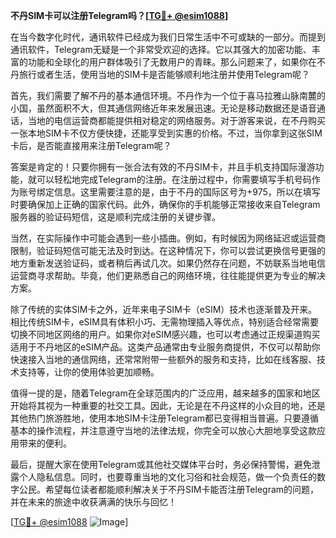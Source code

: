 **不丹SIM卡可以注册Telegram吗？[[TG💪+ @esim1088](https://t.me/s/esim1088)]**

在当今数字化时代，通讯软件已经成为我们日常生活中不可或缺的一部分。而提到通讯软件，Telegram无疑是一个非常受欢迎的选择。它以其强大的加密功能、丰富的功能和全球化的用户群体吸引了无数用户的青睐。那么问题来了，如果你在不丹旅行或者生活，使用当地的SIM卡是否能够顺利地注册并使用Telegram呢？

首先，我们需要了解不丹的基本通信环境。不丹作为一个位于喜马拉雅山脉南麓的小国，虽然面积不大，但其通信网络近年来发展迅速。无论是移动数据还是语音通话，当地的电信运营商都能提供相对稳定的网络服务。对于游客来说，在不丹购买一张本地SIM卡不仅方便快捷，还能享受到实惠的价格。不过，当你拿到这张SIM卡后，是否能直接用来注册Telegram呢？

答案是肯定的！只要你拥有一张合法有效的不丹SIM卡，并且手机支持国际漫游功能，就可以轻松地完成Telegram的注册。在注册过程中，你需要填写手机号码作为账号绑定信息。这里需要注意的是，由于不丹的国际区号为+975，所以在填写时要确保加上正确的国家代码。此外，确保你的手机能够正常接收来自Telegram服务器的验证码短信，这是顺利完成注册的关键步骤。

当然，在实际操作中可能会遇到一些小插曲。例如，有时候因为网络延迟或运营商限制，验证码短信可能无法及时到达。在这种情况下，你可以尝试更换信号更强的地方重新发送验证码，或者稍后再试几次。如果仍然存在问题，不妨联系当地电信运营商寻求帮助。毕竟，他们更熟悉自己的网络环境，往往能提供更为专业的解决方案。

除了传统的实体SIM卡之外，近年来电子SIM卡（eSIM）技术也逐渐普及开来。相比传统SIM卡，eSIM具有体积小巧、无需物理插入等优点，特别适合经常需要切换不同地区网络的用户。如果你对eSIM感兴趣，也可以考虑通过正规渠道购买适用于不丹地区的eSIM产品。这类产品通常由专业服务商提供，不仅可以帮助你快速接入当地的通信网络，还常常附带一些额外的服务和支持，比如在线客服、技术支持等，让你的使用体验更加顺畅。

值得一提的是，随着Telegram在全球范围内的广泛应用，越来越多的国家和地区开始将其视为一种重要的社交工具。因此，无论是在不丹这样的小众目的地，还是其他热门旅游胜地，使用本地SIM卡注册Telegram都已变得相当普遍。只要遵循基本的操作流程，并注意遵守当地的法律法规，你完全可以放心大胆地享受这款应用带来的便利。

最后，提醒大家在使用Telegram或其他社交媒体平台时，务必保持警惕，避免泄露个人隐私信息。同时，也要尊重当地的文化习俗和社会规范，做一个负责任的数字公民。希望每位读者都能顺利解决关于不丹SIM卡能否注册Telegram的问题，并在未来的旅途中收获满满的快乐与回忆！

[[TG💪+ @esim1088](https://t.me/s/esim1088) ![Image](https://i.postimg.cc/4NQfJmqS/Snipaste-2025-05-13-00-14-12.png)]